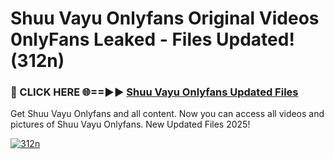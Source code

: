 # Shuu Vayu Onlyfans Original Videos 0nlyFans Leaked - Files Updated! (312n)

<h3>🔴 CLICK HERE 🌐==►► <a href="https://tinyurl.com/ehrbuxhb" rel="nofollow">Shuu Vayu Onlyfans Updated Files</a></h3>

Get Shuu Vayu Onlyfans and all content. Now you can access all videos and pictures of Shuu Vayu Onlyfans. New Updated Files 2025!

[![312n](https://i.imgur.com/lVYEuWS.gif)](https://tinyurl.com/ehrbuxhb)
